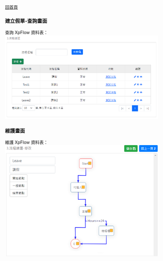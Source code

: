 [回首頁](../../Readme-CN.md)
### 建立假單-查詢畫面
查詢 XpFlow 資料表：
![查詢畫面](image/xpFlow-read.png)

### 維護畫面
維護 XpFlow 資料表：
![維護畫面](image/xpFlow-edit.png)